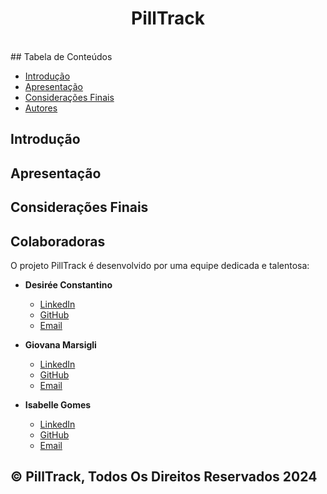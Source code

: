 <h1 align="center">PillTrack</h1> <br>
## Tabela de Conteúdos

- [Introdução](#Introdução)
- [Apresentação](#Apresentação)
- [Considerações Finais](#Considerações)
- [Autores](#Autores)


## Introdução



## Apresentação



## Considerações Finais


## Colaboradoras

O projeto PillTrack é desenvolvido por uma equipe dedicada e talentosa:

- **Desirée Constantino**  
  - [LinkedIn](https://www.linkedin.com/in/desir%C3%A9e-barboza-833a30288?utm_source=share&utm_campaign=share_via&utm_content=profile&utm_medium=ios_app)  
  - [GitHub](https://github.com/Constdesire)  
  - [Email](mailto:email_da_colaboradora_1)

- **Giovana Marsigli**  
  - [LinkedIn](https://www.linkedin.com/in/giovana-marsigli-rodrigues-b85496289/)  
  - [GitHub](https://github.com/GiovanaMarsigli)  
  - [Email](mailto:marsigligiovana@gmail)

- **Isabelle Gomes**  
  - [LinkedIn]([link_para_o_linkedin](https://br.linkedin.com/in/isabelle-gomes-de-souza-andrade-4a4506289?trk=public_profile_browsemap-profile))  
  - [GitHub](https://github.com/Isaanine)  
  - [Email](mailto:email_da_colaboradora_3)

## © PillTrack, Todos Os Direitos Reservados 2024
